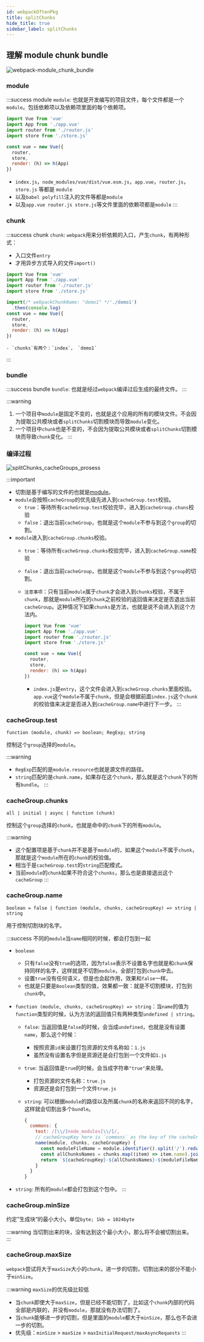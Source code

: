```yaml
---
id: webpackOftenPkg
title: splitChunks
hide_title: true
sidebar_label: splitChunks
---
```


## 理解 module chunk bundle

![webpack-module_chunk_bundle](/img/webpack-module_chunk_bundle.jpeg)

### module

:::success module
`module`: 也就是开发编写的项目文件，每个文件都是一个`module`。包括依赖项以及依赖项里面的每个依赖项。

  ```javascript title="index.js"
  import Vue from 'vue'
  import App from './app.vue'
  import router from './router.js'
  import store from './store.js'

  const vue = new Vue({
    router,
    store,
    render: (h) => h(App)
  })
  ```

  - `index.js`，`node_modules/vue/dist/vue.esm.js`，`app.vue`，`router.js`，`store.js` 等都是 `module`
  - 以及`babel polyfill`注入的文件等都是`module`
  - 以及`app.vue router.js store.js`等文件里面的依赖项都是`module`
:::

### chunk

:::success chunk
`chunk`: `webpack`用来分析依赖的入口，产生`chunk`，有两种形式：
  - 入口文件`entry`
  - 才用异步方式导入的文件`import()`

  ```javascript
  import Vue from 'vue'
  import App from './app.vue'
  import router from './router.js'
  import store from './store.js'

  import(/* webpackChunkName: "demo1" */'./demo1')
    .then(console.log)
  const vue = new Vue({
    router,
    store,
    render: (h) => h(App)
  })
  ```

    - `chunks`有两个：`index`， `demo1`

:::

### bundle

:::success bundle
`bundle`: 也就是经过`webpack`编译过后生成的最终文件。
:::

:::warning

1. 一个项目中`module`是固定不变的，也就是这个应用的所有的模块文件。不会因为提取公共模块或者`splitChunks`切割模块而导致`module`变化。
2. 一个项目中`chunk`也是不变的，不会因为提取公共模块或者`splitChunks`切割模块而导致`chunk`变化。
:::

### 编译过程

![splitChunks_cacheGroups_prosess](/img/splitChunks_cacheGroups_presess.gif)

:::important

- 切割是基于编写的文件的也就是[module](#module)。
- `module`会按照`cacheGroup`的优先级先进入到`cacheGroup.test`校验。
  - `true`：等待所有`cacheGroup.test`校验完毕，进入到`cacheGroup.chuns`校验
  - `false`：退出当前`cacheGroup`，也就是这个`module`不参与到这个`group`的切割。
- `module`进入到`cacheGroup.chunks`校验。
  - `true`：等待所有`cacheGroup.chunks`校验完毕，进入到`cacheGroup.name`校验
  - `false`：退出当前`cacheGroup`，也就是这个`module`不参与到这个`group`的切割。
  - `注意事项`：只有当前`module`属于`chunk`才会进入到`chunks`校验，不属于`chunk`，那就是`module`所在的`chunk`之前校验的返回值来决定是否退出当前`cacheGroup`。这种情况下如果`chunks`是方法，也就是说不会进入到这个方法内。

    ```javascript title="index.js"
    import Vue from 'vue'
    import App from './app.vue'
    import router from './router.js'
    import store from './store.js'

    const vue = new Vue({
      router,
      store,
      render: (h) => h(App)
    })
    ```
    - `index.js`是`entry`，这个文件会进入到`cacheGroup.chunks`里面校验。`app.vue`这个`module`不属于`chunk`，但是会根据前面`index.js`这个`chunk`的校验值来决定是否进入到`cacheGroup.name`中进行下一步。
:::

### cacheGroup.test

`function (module, chunk) => boolean; RegExp; string`

控制这个`group`选择的`module`。

:::warning

- `RegExp`匹配的是`module.resource`也就是源文件的路径。
- `string`匹配的是`chunk.name`，如果存在这个`chunk`，那么就是这个`chunk`下的所有`bundle`。
:::

### cacheGroup.chunks

`all | initial | async | function (chunk)`

控制这个`group`选择的`chunk`，也就是命中的`chunk`下的所有`module`。

:::warning

- 这个配置项是基于`chunk`并不是基于`module`的，如果这个`module`不属于`chunk`，那就是这个`module`所在的`chunk`的校验值。
- 相当于是`cacheGroup.test`的`string`匹配模式。
- 当前`module`的`chunk`如果不符合这个`chunks`，那么也是直接退出这个`cacheGroup`
:::

### cacheGroup.name

`boolean = false | function (module, chunks, cacheGroupKey) => string | string`

用于控制切割块的名字。

:::success 不同的`module`当`name`相同的时候，都会打包到一起

- `boolean`
  - 只有`false`没有`true`的选项，因为`false`表示不设置名字也就是和`chunk`保持同样的名字，这样就是不切割`module`，全部打包到`chunk`中去。
  - 设置`true`没有任何语义，但是也会起作用，效果和`false`一样。
  - 也就是只要是`Boolean`类型的值，效果都一致：就是不切割模块，打包到`chunk`中。

- `function (module, chunks, cacheGroupKey) => string`：当`name`的值为`function`类型的时候，认为方法的返回值只有两种类型`undefined | string`。
  - `false`: 当返回值是`false`的时候，会当成`undefined`，也就是没有设置`name`，那么这个时候：
    - 按照资源`id`来设置打包资源的文件名称如：`1.js`
    - 虽然没有设置名字但是资源还是会打包到一个文件如`1.js`
  - `true`: 当返回值是`true`的时候，会当成字符串`"true"`来处理。
    - 打包资源的文件名称：`true.js`
    - 资源还是会打包到一个文件`true.js`
  - `string`: 可以根据`module`的路径以及所属`chunk`的名称来返回不同的名字，这样就会切割出多个`bundle`。

    ```javascript
    {
      commons: {
        test: /[\\/]node_modules[\\/]/,
        // cacheGroupKey here is `commons` as the key of the cacheGroup
        name(module, chunks, cacheGroupKey) {
          const moduleFileName = module.identifier().split('/').reduceRight(item => item);
          const allChunksNames = chunks.map((item) => item.name).join('~');
          return `${cacheGroupKey}-${allChunksNames}-${moduleFileName}`;
        }
      }
    }
    ```

- `string`: 所有的`module`都会打包到这个包中。
:::

### cacheGroup.minSize

约定”生成块“的最小大小。单位`byte; 1kb = 1024byte`

:::warning
当切割出来的块，没有达到这个最小大小，那么将不会被切割出来。
:::

### cacheGroup.maxSize

`webpack`尝试将大于`maxSize`大小的`chunk`，进一步的切割，切割出来的部分不能小于`minSize`。

:::warning `maxSize`的优先级比较低

- 当`chunk`即使大于`maxSize`，但是已经不能切割了，比如这个`chunk`内部的代码全部是内联的，并没有`module`，那就没有办法切割了。
- 当`chunk`能够进一步的切割，但是里面的`module`都大于`minSize`，那么也不会进一步的切割。
- 优先级：`minSize` > `maxSize` > `maxInitialRequest/maxAsyncRequests`
:::
